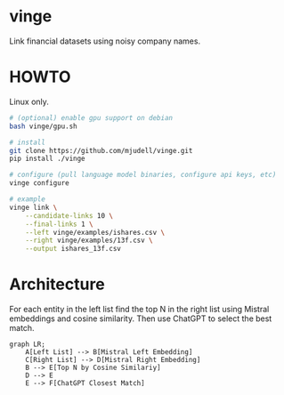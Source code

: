 # vinge

Link financial datasets using noisy company names.

# HOWTO

Linux only.

```bash
# (optional) enable gpu support on debian
bash vinge/gpu.sh

# install
git clone https://github.com/mjudell/vinge.git
pip install ./vinge

# configure (pull language model binaries, configure api keys, etc)
vinge configure

# example
vinge link \
    --candidate-links 10 \
    --final-links 1 \
    --left vinge/examples/ishares.csv \
    --right vinge/examples/13f.csv \
    --output ishares_13f.csv
```

# Architecture

For each entity in the left list find the top N in the right list using Mistral embeddings and cosine similarity. Then use ChatGPT to select the best match.

```mermaid
graph LR;
    A[Left List] --> B[Mistral Left Embedding]
    C[Right List] --> D[Mistral Right Embedding]
    B --> E[Top N by Cosine Similariy]
    D --> E
    E --> F[ChatGPT Closest Match]
```

